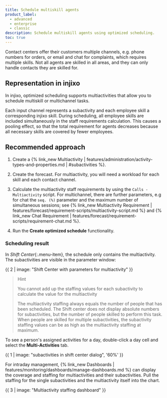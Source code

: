 ```yaml
---
title: Schedule multiskill agents
product_label:
  - advanced
  - enterprise
  - classic
description: Schedule multiskill agents using optimized scheduling.
toc: true
---
```


Contact centers offer their customers multiple channels, e.g. phone numbers for orders, or email and chat for complaints, which requires multiple skills. Not all agents are skilled in all areas, and they can only handle contacts they are skilled for.

## Representation in injixo

In injixo, optimized scheduling supports multiactivities that allow you to schedule multiskill or multichannel tasks.

Each input channel represents a subactivity and each employee skill a corresponding injixo skill. During scheduling, all employee skills are included simultaneously in the staff requirements calculation. This causes a pooling effect, so that the total requirement for agents decreases because all necessary skills are covered by fewer employees.

## Recommended approach

1. Create a {% link_new Multiactivity | features/administration/activity-types-and-properties.md | #subactivities %}.

2. Create the forecast. For multiactivity, you will need a workload for each skill and each contact channel.

3. Calculate the multiactivity staff requirements by using the `Calls - Multiactivity` script. For multichannel, there are further parameters, e.g for chat the `seq. (%)` parameter and the maximum number of simultaneous sessions; see {% link_new Multiactivity Requirement | features/forecast/requirement-scripts/multiactivity-script.md %} and {% link_new Chat Requirement | features/forecast/requirement-scripts/requirement-chat.md %}.

4. Run the **Create optimized schedule** functionality.

### Scheduling result

In _Shift Center_{:.menu-item}, the schedule only contains the multiactivity. The subactivities are visible in the parameter window:

{{ 2 | image: "Shift Center with parameters for multiactivity" }}

> Hint
>
> You cannot add up the staffing values for each subactivity to calculate the value for the multiactivity
>
> The multiactivity staffing always equals the number of people that has been scheduled. The Shift center does not display absolute numbers for subactivities, but the number of people skilled to perform this task. When people are skilled for multiple subactivities, the subactivity staffing values can be as high as the multiactivity staffing at maximum.

To see a person's assigned activities for a day, double-click a day cell and select the **Multi-Activities** tab.

{{ 1 | image: "subactivities in shift center dialog", '60%' }}

For intraday management, {% link_new Dashboards | features/monitoring/dashboards/manage-dashboards.md %} can display the coverage and staffing for multiactivities and their subactivities. Pull the staffing for the single subactivities and the multiactivity itself into the chart.

{{ 3 | image: "Multiactivity staffing dashboard" }}
